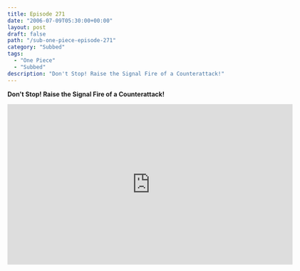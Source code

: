 ```yaml
---
title: Episode 271
date: "2006-07-09T05:30:00+00:00"
layout: post
draft: false
path: "/sub-one-piece-episode-271"
category: "Subbed"
tags:
  - "One Piece"
  - "Subbed"
description: "Don't Stop! Raise the Signal Fire of a Counterattack!"
---
```


**Don't Stop! Raise the Signal Fire of a Counterattack!**

<iframe width="640" height="360" src="https://www.rapidvideo.com/e/FXQHGXIADK" frameborder="0" marginwidth=0 marginheight=0 scrolling=no allowfullscreen></iframe>

